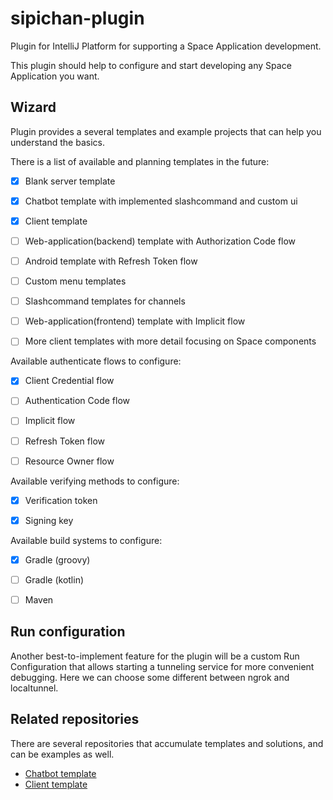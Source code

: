 # sipichan-plugin

Plugin for IntelliJ Platform for supporting a Space Application development.

This plugin should help to configure and start developing any Space Application you want.

## Wizard

Plugin provides a several templates and example projects that can help you understand the basics.

There is a list of available and planning templates in the future:
- [x] Blank server template
- [x] Chatbot template with implemented slashcommand and custom ui
- [x] Client template
- [ ] Web-application(backend) template with Authorization Code flow
- [ ] Android template with Refresh Token flow
- [ ] Custom menu templates
- [ ] Slashcommand templates for channels
- [ ] Web-application(frontend) template with Implicit flow
- [ ] More client templates with more detail focusing on Space components


Available authenticate flows to configure:
- [x] Client Credential flow
- [ ] Authentication Code flow
- [ ] Implicit flow
- [ ] Refresh Token flow
- [ ] Resource Owner flow


Available verifying methods to configure:
- [x] Verification token
- [x] Signing key


Available build systems to configure:
- [x] Gradle (groovy)
- [ ] Gradle (kotlin)
- [ ] Maven


## Run configuration 

Another best-to-implement feature for the plugin will be a custom Run Configuration that 
allows starting a tunneling service for more convenient debugging. Here we can choose some different
between ngrok and localtunnel.

## Related repositories

There are several repositories that accumulate templates and solutions, and can be examples as well.

- [Chatbot template](https://github.com/Makentoshe/sipichan-chatbot)
- [Client template](https://github.com/Makentoshe/sipichan-client)